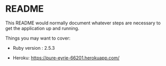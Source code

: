 # README

This README would normally document whatever steps are necessary to get the
application up and running.

Things you may want to cover:

* Ruby version :  2.5.3

*  Heroku: https://pure-eyrie-66201.herokuapp.com/